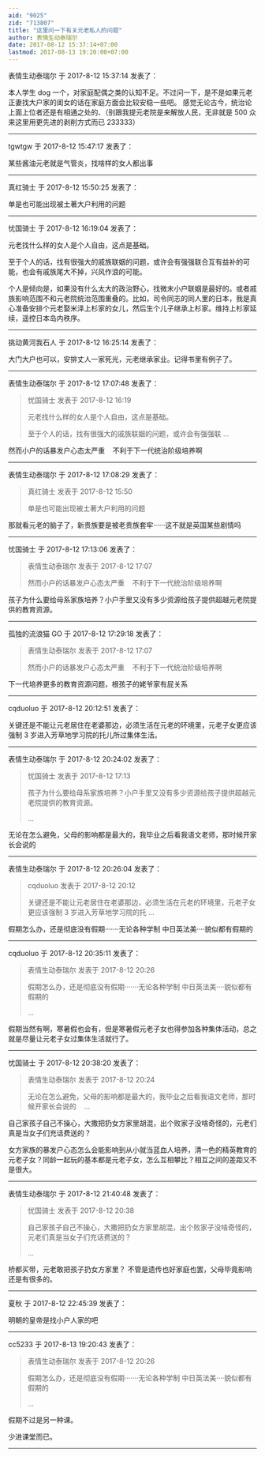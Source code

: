 ```yaml
---
aid: "9025"
zid: "713807"
title: "这里问一下有关元老私人的问题"
author: 表情生动泰瑞尔
date: 2017-08-12 15:37:14+07:00
lastmod: 2017-08-13 19:20:00+07:00
---
```


表情生动泰瑞尔 于 2017-8-12 15:37:14 发表了：

本人学生 dog 一个，对家庭配偶之类的认知不足。不过问一下，是不是如果元老正妻找大户家的闺女的话在家庭方面会比较安稳一些吧。 感觉无论古今，统治论上面上位者还是有相通之处的、（别跟我提元老院是来解放人民，无非就是 500 众来这里用更先进的剥削方式而已 233333）

---

tgwtgw 于 2017-8-12 15:47:17 发表了：

某些酱油元老就是气管炎，找啥样的女人都出事

---

真红骑士 于 2017-8-12 15:50:25 发表了：

单是也可能出现被土著大户利用的问题

---

忧国骑士 于 2017-8-12 16:19:04 发表了：

元老找什么样的女人是个人自由，这点是基础。

至于个人的话，找有很强大的戚族联姻的问题，或许会有强强联合互有益补的可能，也会有戚族尾大不掉，兴风作浪的可能。

个人是倾向是，如果没有什么太大的政治野心，找微末小户联姻是最好的。或者戚族影响范围不和元老院统治范围重叠的。比如，司令同志的同人里的日本，我是真心准备安排个元老娶米泽上杉家的女儿，然后生个儿子继承上杉家。维持上杉家延续，遥控日本岛内秩序。

---

挑动黄河我石人 于 2017-8-12 16:25:14 发表了：

大门大户也可以，安排丈人一家死光，元老继承家业。记得书里有例子了。

---

表情生动泰瑞尔 于 2017-8-12 17:07:48 发表了：

> 忧国骑士 发表于 2017-8-12 16:19
>
> 元老找什么样的女人是个人自由，这点是基础。
>
> 至于个人的话，找有很强大的戚族联姻的问题，或许会有强强联 ...

然而小户的话暴发户心态太严重    不利于下一代统治阶级培养啊

---

表情生动泰瑞尔 于 2017-8-12 17:08:29 发表了：

> 真红骑士 发表于 2017-8-12 15:50
>
> 单是也可能出现被土著大户利用的问题

那就看元老的脑子了，新贵族要是被老贵族套牢······这不就是英国某些剧情吗

---

忧国骑士 于 2017-8-12 17:13:06 发表了：

> 表情生动泰瑞尔 发表于 2017-8-12 17:07
>
> 然而小户的话暴发户心态太严重    不利于下一代统治阶级培养啊

孩子为什么要给母系家族培养？小户手里又没有多少资源给孩子提供超越元老院提供的教育资源。

---

孤独的流浪猫 GO 于 2017-8-12 17:29:18 发表了：

> 表情生动泰瑞尔 发表于 2017-8-12 17:07
>
> 然而小户的话暴发户心态太严重    不利于下一代统治阶级培养啊

下一代培养更多的教育资源问题，根孩子的姥爷家有屁关系

---

cqduoluo 于 2017-8-12 20:12:51 发表了：

关键还是不能让元老居住在老婆那边，必须生活在元老的环境里，元老子女更应该强制 3 岁进入芳草地学习院的托儿所过集体生活。

---

表情生动泰瑞尔 于 2017-8-12 20:24:02 发表了：

> 忧国骑士 发表于 2017-8-12 17:13
>
> 孩子为什么要给母系家族培养？小户手里又没有多少资源给孩子提供超越元老院提供的教育资源。
>
> ...

无论在怎么避免，父母的影响都是最大的，我毕业之后看我语文老师，那时候开家长会说的

---

表情生动泰瑞尔 于 2017-8-12 20:26:04 发表了：

> cqduoluo 发表于 2017-8-12 20:12
>
> 关键还是不能让元老居住在老婆那边，必须生活在元老的环境里，元老子女更应该强制 3 岁进入芳草地学习院的托 ...

假期怎么办，还是彻底没有假期·······无论各种学制 中日英法美····貌似都有假期的

---

cqduoluo 于 2017-8-12 20:35:11 发表了：

> 表情生动泰瑞尔 发表于 2017-8-12 20:26
>
> 假期怎么办，还是彻底没有假期·······无论各种学制 中日英法美····貌似都有假期的
>
> ...

假期当然有啊，寒暑假也会有，但是寒暑假元老子女也得参加各种集体活动，总之就是尽量让元老子女过集体生活就行了。

---

忧国骑士 于 2017-8-12 20:38:20 发表了：

> 表情生动泰瑞尔 发表于 2017-8-12 20:24
>
> 无论在怎么避免，父母的影响都是最大的，我毕业之后看我语文老师，那时候开家长会说的    ...

自己家孩子自己不操心，大撒把扔女方家里胡混，出个败家子没啥奇怪的，元老们真是当女子们充话费送的？

女方家族的暴发户心态怎么会能影响到从小就当蓝血人培养，清一色的精英教育的元老子女？同龄一起玩的基本都是元老子女，怎么互相攀比？相互之间的差距又不是很大。

---

表情生动泰瑞尔 于 2017-8-12 21:40:48 发表了：

> 忧国骑士 发表于 2017-8-12 20:38
>
> 自己家孩子自己不操心，大撒把扔女方家里胡混，出个败家子没啥奇怪的，元老们真是当女子们充话费送的？
>
> ...

桥都买带，元老敢把孩子扔女方家里？ 不管是遗传也好家庭也罢，父母毕竟影响还是有很多的。

---

夏秋 于 2017-8-12 22:45:39 发表了：

明朝的皇帝是找小户人家的吧

---

cc5233 于 2017-8-13 19:20:43 发表了：

> 表情生动泰瑞尔 发表于 2017-8-12 20:26
>
> 假期怎么办，还是彻底没有假期·······无论各种学制 中日英法美····貌似都有假期的
>
> ...

假期不过是另一种课。

少进课堂而已。

---

